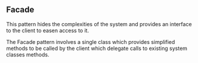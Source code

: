 ## Facade
This pattern hides the complexities of the system and provides an interface to the client to easen access to it.

The Facade pattern involves a single class which provides simplified
methods to be called by the client which delegate calls to existing system classes methods.
